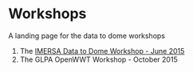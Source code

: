 # Workshops
A landing page for the data to dome workshops

1.  The [IMERSA Data to Dome Workshop - June 2015](https://github.com/IPSScienceVisualization/python-tutorials/blob/master/WorkshopInstructions.md)
2.  The GLPA OpenWWT Workshop - October 2015

